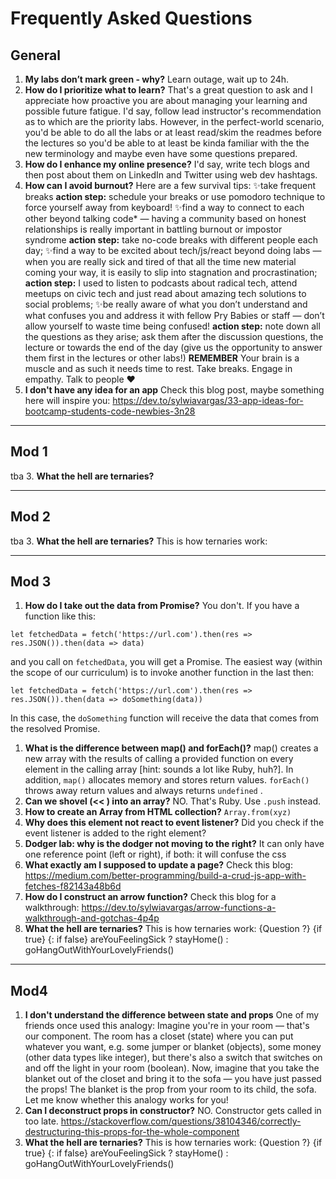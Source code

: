 # Frequently Asked Questions

## General

1. **My labs don’t mark green - why?**
Learn outage, wait up to 24h.
2. **How do I prioritize what to learn?**
That's a great question to ask and I appreciate how proactive you are about managing your learning and possible future fatigue. I'd say, follow lead instructor's recommendation as to which are the priority labs. However, in the perfect-world scenario, you'd be able to do all the labs or at least read/skim the readmes before the lectures so you'd be able to at least be kinda familiar with the the new terminology and maybe even have some questions prepared.
3. **How do I enhance my online presence?**
I'd say, write tech blogs and then post about them on LinkedIn and Twitter using web dev hashtags.
4. **How can I avoid burnout?**
Here are a few survival tips:
:sparkles:take frequent breaks
**action step:** schedule your breaks or use pomodoro technique to force yourself away from keyboard!
:sparkles:find a way to connect to each other beyond talking code* — having a community based on honest relationships is really important in battling burnout or impostor syndrome
**action step:** take no-code breaks with different people each day;
:sparkles:find a way to be excited about tech/js/react beyond doing labs — when you are really sick and tired of that all the time new material coming your way, it is easily to slip into stagnation and procrastination;
**action step:** I used to listen to podcasts about radical tech, attend meetups on civic tech and just read about amazing tech solutions to social problems;
:sparkles:be really aware of what you don’t understand and what confuses you and address it with fellow Pry Babies or staff — don’t allow yourself to waste time being confused!
**action step:** note down all the questions as they arise; ask them after the discussion questions, the lecture or towards the end of the day (give us the opportunity to answer them first in the lectures or other labs!)
**REMEMBER** Your brain is a muscle and as such it needs time to rest. Take breaks. Engage in empathy. Talk to people :heart:
5. **I don't have any idea for an app**
Check this blog post, maybe something here will inspire you: https://dev.to/sylwiavargas/33-app-ideas-for-bootcamp-students-code-newbies-3n28

---
## Mod 1
tba
3. **What the hell are ternaries?**

___
## Mod 2
tba
3. **What the hell are ternaries?**
This is how ternaries work:


___
## Mod 3

1. **How do I take out the data from Promise?**
You don't. If you have a function like this:
```
let fetchedData = fetch('https://url.com').then(res => res.JSON()).then(data => data)
```
and you call on `fetchedData`, you will get a Promise. The easiest way (within the scope of our curriculum) is to invoke another function in the last then:
```
let fetchedData = fetch('https://url.com').then(res => res.JSON()).then(data => doSomething(data))
```
In this case, the `doSomething` function will receive the data that comes from the resolved Promise.

1. **What is the difference between map() and forEach()?**
map() creates a new array with the results of calling a provided function on every element in the calling array [hint: sounds a lot like Ruby, huh?]. In addition, `map()` allocates memory and stores return values. `forEach()` throws away return values and always returns `undefined` .
2. **Can we shovel (<< ) into an array?**
NO. That's Ruby. Use `.push` instead.
3. **How to create an Array from HTML collection?**
`Array.from(xyz)`
4. **Why does this element not react to event listener?**
Did you check if the event listener is added to the right element?
5. **Dodger lab: why is the dodger not moving to the right?**
It can only have one reference point (left or right), if both: it will confuse the css
6. **What exactly am I supposed to update a page?**
Check this blog: https://medium.com/better-programming/build-a-crud-js-app-with-fetches-f82143a48b6d
7. **How do I construct an arrow function?** 
Check this blog for a walkthrough: https://dev.to/sylwiavargas/arrow-functions-a-walkthrough-and-gotchas-4p4p
3. **What the hell are ternaries?**
This is how ternaries work:
{Question ?} {if true} {: if false}
areYouFeelingSick ? stayHome() : goHangOutWithYourLovelyFriends()

---
## Mod4
1. **I don't understand the difference between state and props**
One of my friends once used this analogy:
Imagine you're in your room — that's our component.
The room has a closet (state) where you can put whatever you want, e.g. some jumper or blanket (objects), some money (other data types like integer), but there's also a switch that switches on and off the light in your room (boolean).
Now, imagine that you take the blanket out of the closet and bring it to the sofa — you have just passed the props! The blanket is the prop from your room to its child, the sofa.
Let me know whether this analogy works for you!
2. **Can I deconstruct props in constructor?**
NO. Constructor gets called in too late. 
https://stackoverflow.com/questions/38104346/correctly-destructuring-this-props-for-the-whole-component
3. **What the hell are ternaries?**
This is how ternaries work:
{Question ?} {if true} {: if false}
areYouFeelingSick ? stayHome() : goHangOutWithYourLovelyFriends()

